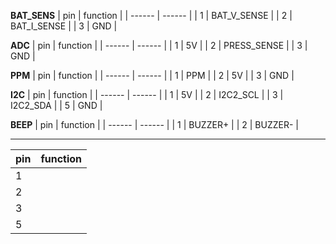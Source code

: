 **BAT_SENS**
| pin | function |
| ------ | ------ |
| 1 | BAT_V_SENSE |
| 2 | BAT_I_SENSE |
| 3 | GND |

**ADC**
| pin | function |
| ------ | ------ |
| 1 | 5V |
| 2 | PRESS_SENSE |
| 3 | GND |

**PPM**
| pin | function |
| ------ | ------ |
| 1 | PPM |
| 2 | 5V |
| 3 | GND |

**I2C**
| pin | function |
| ------ | ------ |
| 1 | 5V |
| 2 | I2C2_SCL |
| 3 | I2C2_SDA |
| 5 | GND |

**BEEP**
| pin | function |
| ------ | ------ |
| 1 | BUZZER+ |
| 2 | BUZZER- |




****
| pin | function |
| ------ | ------ |
| 1 |  |
| 2 |  |
| 3 |  |
| 5 |  |